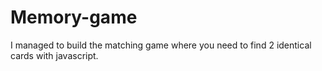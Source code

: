 # Memory-game
I managed to build the matching game where you need to find 2 identical cards with javascript.

